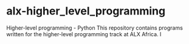# alx-higher_level_programming
Higher-level programming - Python This repository contains programs written for the higher-level programming track at ALX Africa. I
